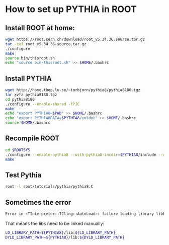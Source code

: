 #   How to set up PYTHIA in ROOT
##  Install ROOT at home:
```bash 
wget https://root.cern.ch/download/root_v5.34.36.source.tar.gz 
tar -zxf root_v5.34.36.source.tar.gz 
./configure 
make
source bin/thisroot.sh
echo "source bin/thisroot.sh" >> $HOME/.bashrc
```
##  Install PYTHIA
```bash
wget http://home.thep.lu.se/~torbjorn/pythia8/pythia8180.tgz
tar xvfz pythia8180.tgz
cd pythia8180
./configure --enable-shared -fPIC
make
echo "export PYTHIA8=$PWD" >> $HOME/.bashrc
echo "export PYTHIA8DATA=$PYTHIA8/xmldoc" >> $HOME/.bashrc
source $HOME/.bashrc
```
##  Recompile ROOT
```bash
cd $ROOTSYS
./configure --enable-pythia8 --with-pythia8-incdir=$PYTHIA8/include --with-pythia8-libdir=$PYTHIA8/lib
make
```
##  Test Pythia 
```bash
root -l root/tutorials/pythia/pythia8.C
```

##  Sometimes the error 
```bash
Error in <TInterpreter::TCling::AutoLoad>: failure loading library libEGPythia8.so for TPythia8
```
That means the libs need to be linked manually:
```bash
LD_LIBRARY_PATH=${PYTHIA8}/lib:${LD_LIBRARY_PATH}
DYLD_LIBRARY_PATH=${PYTHIA8}/lib:${DYLD_LIBRARY_PATH}
```
